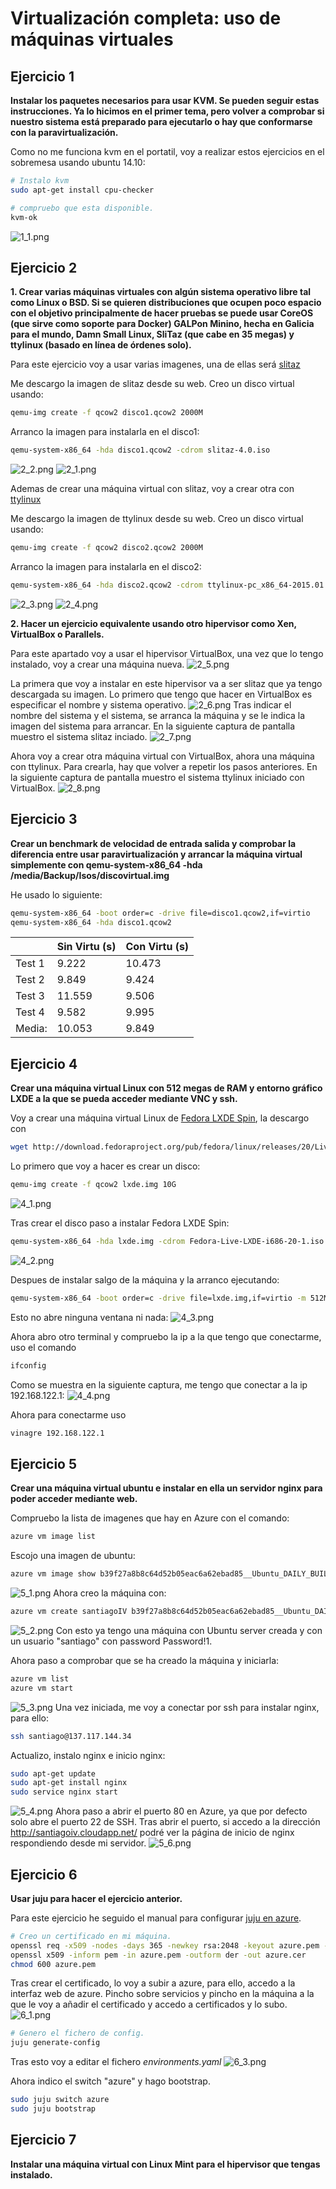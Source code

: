 
Virtualización completa: uso de máquinas virtuales
====================================================================

Ejercicio 1
-----------

**Instalar los paquetes necesarios para usar KVM. Se pueden seguir estas instrucciones. Ya lo hicimos en el primer tema, pero volver a comprobar si nuestro sistema está preparado para ejecutarlo o hay que conformarse con la paravirtualización.**

Como no me funciona kvm en el portatil, voy a realizar estos ejercicios en el sobremesa usando ubuntu 14.10:
```bash
# Instalo kvm
sudo apt-get install cpu-checker

# compruebo que esta disponible.
kvm-ok
```
![1_1.png](https://dl.dropboxusercontent.com/u/22433100/IV/t6/1_1.png)


Ejercicio 2
-----------

**1. Crear varias máquinas virtuales con algún sistema operativo libre tal como Linux o BSD. Si se quieren distribuciones que ocupen poco espacio con el objetivo principalmente de hacer pruebas se puede usar CoreOS (que sirve como soporte para Docker) GALPon Minino, hecha en Galicia para el mundo, Damn Small Linux, SliTaz (que cabe en 35 megas) y ttylinux (basado en línea de órdenes solo).**

Para este ejercicio voy a usar varias imagenes, una de ellas será [slitaz](http://www.slitaz.org/en/)

Me descargo la imagen de slitaz desde su web.
Creo un disco virtual usando:
```bash
qemu-img create -f qcow2 disco1.qcow2 2000M
```
Arranco la imagen para instalarla en el disco1:
```bash
qemu-system-x86_64 -hda disco1.qcow2 -cdrom slitaz-4.0.iso
```
![2_2.png](https://dl.dropboxusercontent.com/u/22433100/IV/t6/2_2.png)
![2_1.png](https://dl.dropboxusercontent.com/u/22433100/IV/t6/2_1.png)

Ademas de crear una máquina virtual con slitaz, voy a crear otra con [ttylinux](http://ttylinux.net/Download/)

Me descargo la imagen de ttylinux desde su web.
Creo un disco virtual usando:
```bash
qemu-img create -f qcow2 disco2.qcow2 2000M
```
Arranco la imagen para instalarla en el disco2:
```bash
qemu-system-x86_64 -hda disco2.qcow2 -cdrom ttylinux-pc_x86_64-2015.01.iso 
```
![2_3.png](https://dl.dropboxusercontent.com/u/22433100/IV/t6/2_3.png)
![2_4.png](https://dl.dropboxusercontent.com/u/22433100/IV/t6/2_4.png)

**2. Hacer un ejercicio equivalente usando otro hipervisor como Xen, VirtualBox o Parallels.**

Para este apartado voy a usar el hipervisor VirtualBox, una vez que lo tengo instalado, voy a crear una máquina nueva.
![2_5.png](https://dl.dropboxusercontent.com/u/22433100/IV/t6/2_5.png)

La primera que voy a instalar en este hipervisor va a ser slitaz que ya tengo descargada su imagen.
Lo primero que tengo que hacer en VirtualBox es especificar el nombre y sistema operativo.
![2_6.png](https://dl.dropboxusercontent.com/u/22433100/IV/t6/2_6.png)
Tras indicar el nombre del sistema y el sistema, se arranca la máquina y se le indica la imagen del sistema para arrancar. En la siguiente captura de pantalla muestro el sistema slitaz inciado.
![2_7.png](https://dl.dropboxusercontent.com/u/22433100/IV/t6/2_7.png)

Ahora voy a crear otra máquina virtual con VirtualBox, ahora una máquina con ttylinux. Para crearla, hay que volver a repetir los pasos anteriores. En la siguiente captura de pantalla muestro el sistema ttylinux iniciado con VirtualBox.
![2_8.png](https://dl.dropboxusercontent.com/u/22433100/IV/t6/2_8.png)


Ejercicio 3
-----------

**Crear un benchmark de velocidad de entrada salida y comprobar la diferencia entre usar paravirtualización y arrancar la máquina virtual simplemente con qemu-system-x86_64 -hda /media/Backup/Isos/discovirtual.img**

He usado lo siguiente:
```bash
qemu-system-x86_64 -boot order=c -drive file=disco1.qcow2,if=virtio
qemu-system-x86_64 -hda disco1.qcow2 
```

|               | Sin Virtu (s) | Con Virtu (s)  |
| ------------- | ------------- | -------------  |
|        Test 1 | 9.222         | 10.473         |
|        Test 2 | 9.849         | 9.424          |
|        Test 3 | 11.559        | 9.506          |
|        Test 4 | 9.582         | 9.995          |
|        Media: | 10.053        | 9.849          |


Ejercicio 4
-----------

**Crear una máquina virtual Linux con 512 megas de RAM y entorno gráfico LXDE a la que se pueda acceder mediante VNC y ssh.**

Voy a crear una máquina virtual Linux de [Fedora LXDE Spin](http://download.fedoraproject.org/pub/fedora/linux/releases/20/Live/i386/Fedora-Live-LXDE-i686-20-1.iso), la descargo con 
```bash 
wget http://download.fedoraproject.org/pub/fedora/linux/releases/20/Live/i386/Fedora-Live-LXDE-i686-20-1.iso
```

Lo primero que voy a hacer es crear un disco:
```bash
qemu-img create -f qcow2 lxde.img 10G
```
![4_1.png](https://dl.dropboxusercontent.com/u/22433100/IV/t6/4_1.png)

Tras crear el disco paso a instalar Fedora LXDE Spin:
```bash
qemu-system-x86_64 -hda lxde.img -cdrom Fedora-Live-LXDE-i686-20-1.iso -m 512M
```
![4_2.png](https://dl.dropboxusercontent.com/u/22433100/IV/t6/4_2.png)

Despues de instalar salgo de la máquina y la arranco ejecutando:
```bash
qemu-system-x86_64 -boot order=c -drive file=lxde.img,if=virtio -m 512M -name fedora -vnc :1
```
Esto no abre ninguna ventana ni nada:
![4_3.png](https://dl.dropboxusercontent.com/u/22433100/IV/t6/4_3.png)

Ahora abro otro terminal y compruebo la ip a la que tengo que conectarme, uso el comando 
```bash 
ifconfig
```
Como se muestra en la siguiente captura, me tengo que conectar a la ip 192.168.122.1:
![4_4.png](https://dl.dropboxusercontent.com/u/22433100/IV/t6/4_4.png)

Ahora para conectarme uso 
```bash 
vinagre 192.168.122.1
```


Ejercicio 5
-----------

**Crear una máquina virtual ubuntu e instalar en ella un servidor nginx para poder acceder mediante web.**

Compruebo la lista de imagenes que hay en Azure con el comando:
```bash
azure vm image list
```
Escojo una imagen de ubuntu:
```bash
azure vm image show b39f27a8b8c64d52b05eac6a62ebad85__Ubuntu_DAILY_BUILD-trusty-14_04_1-LTS-amd64-server-20150127-en-us-30GB 
```
![5_1.png](https://dl.dropboxusercontent.com/u/22433100/IV/t6/5_1.png)
Ahora creo la máquina con:
```bash
azure vm create santiagoIV b39f27a8b8c64d52b05eac6a62ebad85__Ubuntu_DAILY_BUILD-trusty-14_04_1-LTS-amd64-server-20150127-en-us-30GB santiago Password1! --location "West Europe" --ssh
```
![5_2.png](https://dl.dropboxusercontent.com/u/22433100/IV/t6/5_2.png)
Con esto ya tengo una máquina con Ubuntu server creada y con un usuario "santiago" con password Password!1.

Ahora paso a comprobar que se ha creado la máquina y iniciarla:
```bash
azure vm list
azure vm start 
```
![5_3.png](https://dl.dropboxusercontent.com/u/22433100/IV/t6/5_3.png)
Una vez iniciada, me voy a conectar por ssh para instalar nginx, para ello:
```bash
ssh santiago@137.117.144.34
```
Actualizo, instalo nginx e inicio nginx:
```bash
sudo apt-get update
sudo apt-get install nginx
sudo service nginx start
```
![5_4.png](https://dl.dropboxusercontent.com/u/22433100/IV/t6/5_4.png)
Ahora paso a abrir el puerto 80 en Azure, ya que por defecto solo abre el puerto 22 de SSH.
Tras abrir el puerto, si accedo a la dirección http://santiagoiv.cloudapp.net/ podré ver la página de inicio de nginx respondiendo desde mi servidor.
![5_6.png](https://dl.dropboxusercontent.com/u/22433100/IV/t6/5_6.png)


Ejercicio 6
-----------

**Usar juju para hacer el ejercicio anterior.**

Para este ejercicio he seguido el manual para configurar [juju en azure](https://juju.ubuntu.com/docs/config-azure.html).

```bash
# Creo un certificado en mi máquina.
openssl req -x509 -nodes -days 365 -newkey rsa:2048 -keyout azure.pem -out azure.pem
openssl x509 -inform pem -in azure.pem -outform der -out azure.cer
chmod 600 azure.pem
```
Tras crear el certificado, lo voy a subir a azure, para ello, accedo a la interfaz web de azure.
Pincho sobre servicios y pincho en la máquina a la que le voy a añadir el certificado y accedo a certificados y lo subo.
![6_1.png](https://dl.dropboxusercontent.com/u/22433100/IV/t6/6_1.png)
```bash
# Genero el fichero de config.
juju generate-config
```
Tras esto voy a editar el fichero *environments.yaml*
![6_3.png](https://dl.dropboxusercontent.com/u/22433100/IV/t6/6_3.png)

Ahora indico el switch "azure" y hago bootstrap.
```bash
sudo juju switch azure
sudo juju bootstrap
```


Ejercicio 7
-----------

**Instalar una máquina virtual con Linux Mint para el hipervisor que tengas instalado.**

